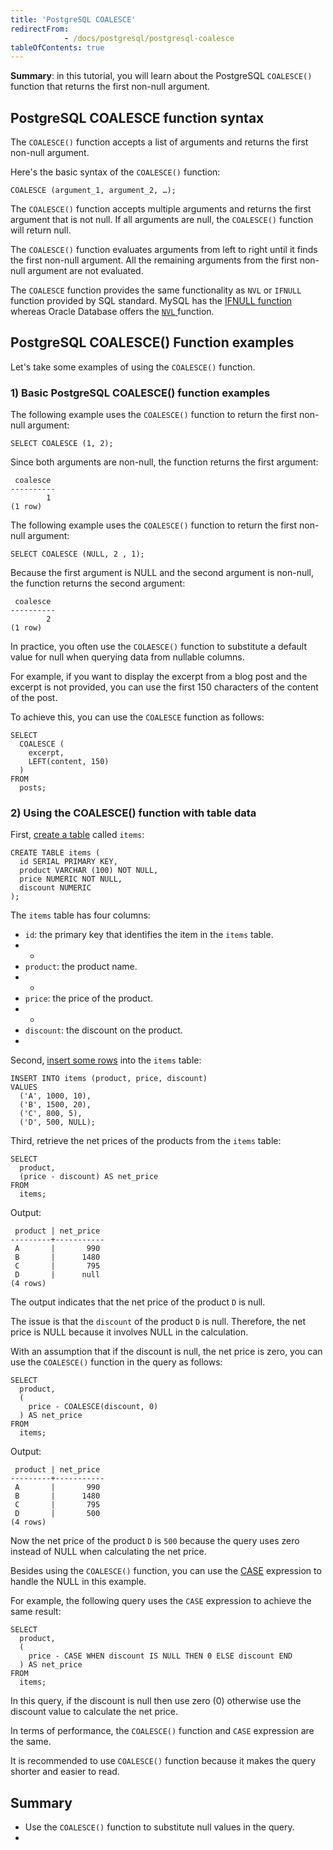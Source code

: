 ```yaml
---
title: 'PostgreSQL COALESCE'
redirectFrom: 
            - /docs/postgresql/postgresql-coalesce
tableOfContents: true
---
```


**Summary**: in this tutorial, you will learn about the PostgreSQL `COALESCE()` function that returns the first non-null argument.



## PostgreSQL COALESCE function syntax



The `COALESCE()` function accepts a list of arguments and returns the first non-null argument.



Here's the basic syntax of the `COALESCE()` function:



```
COALESCE (argument_1, argument_2, …);
```



The `COALESCE()` function accepts multiple arguments and returns the first argument that is not null. If all arguments are null, the `COALESCE()` function will return null.



The `COALESCE()` function evaluates arguments from left to right until it finds the first non-null argument. All the remaining arguments from the first non-null argument are not evaluated.



The `COALESCE` function provides the same functionality as `NVL` or `IFNULL` function provided by SQL standard. MySQL has the [IFNULL function](https://www.mysqltutorial.org/mysql-control-flow-functions/mysql-ifnull/) whereas Oracle Database offers the [`NVL` ](https://www.oracletutorial.com/oracle-comparison-functions/oracle-nvl/)function.



## PostgreSQL COALESCE() Function examples



Let's take some examples of using the `COALESCE()` function.



### 1) Basic PostgreSQL COALESCE() function examples



The following example uses the `COALESCE()` function to return the first non-null argument:



```
SELECT COALESCE (1, 2);
```



Since both arguments are non-null, the function returns the first argument:



```
 coalesce
----------
        1
(1 row)
```



The following example uses the `COALESCE()` function to return the first non-null argument:



```
SELECT COALESCE (NULL, 2 , 1);
```



Because the first argument is NULL and the second argument is non-null, the function returns the second argument:



```
 coalesce
----------
        2
(1 row)
```



In practice, you often use the `COLAESCE()` function to substitute a default value for null when querying data from nullable columns.



For example, if you want to display the excerpt from a blog post and the excerpt is not provided, you can use the first 150 characters of the content of the post.



To achieve this, you can use the `COALESCE` function as follows:



```
SELECT
  COALESCE (
    excerpt,
    LEFT(content, 150)
  )
FROM
  posts;
```



### 2) Using the COALESCE() function with table data



First, [create a table](/docs/postgresql/postgresql-create-table) called `items`:



```
CREATE TABLE items (
  id SERIAL PRIMARY KEY,
  product VARCHAR (100) NOT NULL,
  price NUMERIC NOT NULL,
  discount NUMERIC
);
```



The `items` table has four columns:



- `id`: the primary key that identifies the item in the `items` table.
- -
- `product`: the product name.
- -
- `price`: the price of the product.
- -
- `discount`: the discount on the product.
- 


Second, [insert some rows](/docs/postgresql/postgresql-insert-multiple-rows) into the `items` table:



```
INSERT INTO items (product, price, discount)
VALUES
  ('A', 1000, 10),
  ('B', 1500, 20),
  ('C', 800, 5),
  ('D', 500, NULL);
```



Third, retrieve the net prices of the products from the `items` table:



```
SELECT
  product,
  (price - discount) AS net_price
FROM
  items;
```



Output:



```
 product | net_price
---------+-----------
 A       |       990
 B       |      1480
 C       |       795
 D       |      null
(4 rows)
```



The output indicates that the net price of the product `D` is null.



The issue is that the `discount` of the product `D` is null. Therefore, the net price is NULL because it involves NULL in the calculation.



With an assumption that if the discount is null, the net price is zero, you can use the `COALESCE()` function in the query as follows:



```
SELECT
  product,
  (
    price - COALESCE(discount, 0)
  ) AS net_price
FROM
  items;
```



Output:



```
 product | net_price
---------+-----------
 A       |       990
 B       |      1480
 C       |       795
 D       |       500
(4 rows)
```



Now the net price of the product `D` is `500` because the query uses zero instead of NULL when calculating the net price.



Besides using the `COALESCE()` function, you can use the [CASE](/docs/postgresql/postgresql-case) expression to handle the NULL in this example.



For example, the following query uses the `CASE` expression to achieve the same result:



```
SELECT
  product,
  (
    price - CASE WHEN discount IS NULL THEN 0 ELSE discount END
  ) AS net_price
FROM
  items;
```



In this query, if the discount is null then use zero (0) otherwise use the discount value to calculate the net price.



In terms of performance, the `COALESCE()` function and `CASE` expression are the same.



It is recommended to use `COALESCE()` function because it makes the query shorter and easier to read.



## Summary



- Use the `COALESCE()` function to substitute null values in the query.
- 
